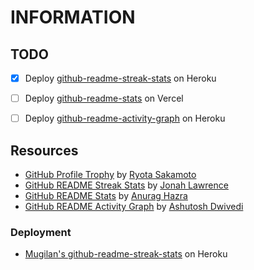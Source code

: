 # INFORMATION

## TODO

- [X] Deploy [github-readme-streak-stats](https://github.com/DenverCoder1/github-readme-streak-stats#-deploying-it-on-your-own) on Heroku

- [ ] Deploy [github-readme-stats](https://github.com/anuraghazra/github-readme-stats#deploy-on-your-own-vercel-instance) on Vercel

- [ ] Deploy [github-readme-activity-graph](https://github.com/ashutosh00710/github-readme-activity-graph#deploy-on-your-own-heroku-instance) on Heroku

## Resources

- [GitHub Profile Trophy](https://github.com/ryo-ma/github-profile-trophy) by [Ryota Sakamoto](https://github.com/ryo-ma "ryo-ma")
- [GitHub README Streak Stats](https://github.com/DenverCoder1/github-readme-streak-stats) by [Jonah Lawrence](https://github.com/DenverCoder1 "DenverCoder1")
- [GitHub README Stats](https://github.com/anuraghazra/github-readme-stats) by [Anurag Hazra](https://github.com/anuraghazra "anuraghazra")
- [GitHub README Activity Graph](https://github.com/Ashutosh00710/github-readme-activity-graph) by [Ashutosh Dwivedi](https://github.com/Ashutosh00710 "Ashutosh00710")

### Deployment

- [Mugilan's github-readme-streak-stats](https://mugilan-readme-streak-stats.herokuapp.com/) on Heroku
